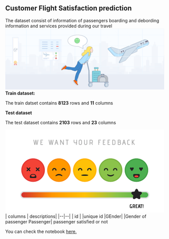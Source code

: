 ## Customer Flight Satisfaction prediction
The dataset consist of information of passengers boarding and debording information and services provided during our travel![enter image description here](https://github.com/NimishGupta1012/CustomerFlight-Satisfaction_prediction-Nimish/blob/main/Airline%20satisfaction%20Image1.png?raw=true)**Train dataset:**

The train datset contains **8123** rows and **11** columns

**Test dataset**

The test dataset contains **2103** rows and **23** columns


![enter image description here](https://github.com/NimishGupta1012/CustomerFlight-Satisfaction_prediction-Nimish/blob/main/Image2.png?raw=true)
| columns |  descriptions|
|--|--|
| id |  |unique id
|GEnder|  |Gender of passenger
Passenger|  passenger satisfied or not

You can check the notebook [here.](https://github.com/NimishGupta1012/CustomerFlight-Satisfaction_prediction-Nimish/blob/main/Flight%20Passenger%20Satisfaction%20Prediction.ipynb)


